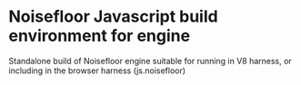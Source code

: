 # Noisefloor Javascript build environment for engine

Standalone build of Noisefloor engine suitable for running in V8 harness,
or including in the browser harness (js.noisefloor)
